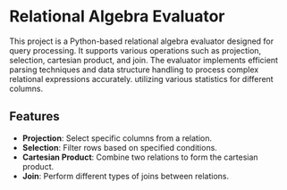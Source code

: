 # Relational Algebra Evaluator

This project is a Python-based relational algebra evaluator designed for query processing. It supports various operations such as projection, selection, cartesian product, and join. The evaluator implements efficient parsing techniques and data structure handling to process complex relational expressions accurately. utilizing various statistics for different columns.

## Features

- **Projection**: Select specific columns from a relation.
- **Selection**: Filter rows based on specified conditions.
- **Cartesian Product**: Combine two relations to form the cartesian product.
- **Join**: Perform different types of joins between relations.
